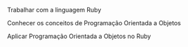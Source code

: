 Trabalhar com a linguagem Ruby

Conhecer os conceitos de Programação Orientada a Objetos

Aplicar Programação Orientada a Objetos no Ruby
